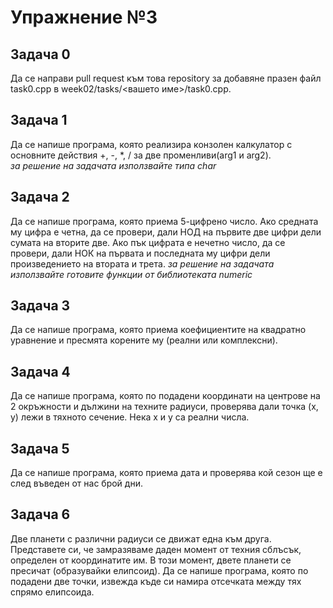 # Упражнение №3

## Задача 0
Да се направи pull request към това repository за добавяне празен файл task0.cpp в week02/tasks/<вашето име>/task0.cpp.

## Задача 1
Да се напише програма, която реализира конзолен калкулатор с основните действия +, -, \*, \/ за две променливи(arg1 и arg2). <br>
_за решение на задачата използвайте типа char_

## Задача 2
Да се напише програма, която приема 5-цифрено число. Ако средната му цифра е четна, да се провери, дали НОД на първите две цифри дели сумата на вторите две. Ако пък цифрата е нечетно число, да се провери, дали НОК на първата и последната му цифри дели произведението на втората и трета. 
_за решение на задачата използвайте готовите функции от библиотеката numeric_

## Задача 3
Да се напише програма, която приема коефициентите на квадратно уравнение и пресмята корените му (реални или комплексни).

## Задача 4
Да се напише програма, която по подадени координати на центрове на 2 окръжности и дължини на техните радиуси, проверява дали точка (x, y) лежи в тяхното сечение. Нека x и y са реални числа.

## Задача 5
Да се напише програма, която приема дата и проверява кой сезон ще е след въведен от нас брой дни.

## Задача 6
Две планети с различни радиуси се движат една към друга. Представете си, че замразяваме даден момент от техния сблъсък, определен от координатите им. В този момент, двете планети се пресичат (образувайки елипсоид).
Да се напише програма, която по подадени две точки, извежда къде си намира отсечката между тях спрямо елипсоида.

